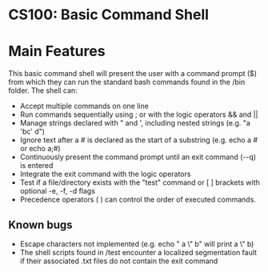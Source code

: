 ﻿# CS100: Basic Command Shell
# Main Features
This basic command shell will present the user with a command prompt ($) from which they can run the standard bash commands found in the /bin folder. The shell can:

 - Accept multiple commands on one line
 - Run commands sequentially using ; or with the logic operators && and ||
 - Manage strings declared with " and ', including nested strings (e.g. "a 'bc' d")
 - Ignore text after a # is declared as the start of a substring (e.g. echo a # or echo a;#)
 - Continuously present the command prompt until an exit command (--q) is entered
 - Integrate the exit command with the logic operators
 - Test if a file/directory exists with the "test" command or [ ] brackets with optional -e, -f, -d flags
 - Precedence operators ( ) can control the order of executed commands.


## Known bugs

- Escape characters not implemented (e.g. echo " a \\" b" will print a \\" b)
- The shell scripts found in /test encounter a localized segmentation fault if their associated .txt files do not contain the exit command
